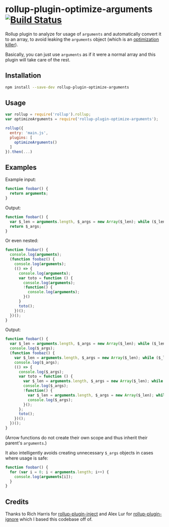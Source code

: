 rollup-plugin-optimize-arguments [![Build Status](https://travis-ci.org/nolanlawson/rollup-plugin-optimize-arguments.svg?branch=master)](https://travis-ci.org/nolanlawson/rollup-plugin-optimize-arguments)
=====

Rollup plugin to analyze for usage of `arguments` and automatically convert it to an array, to avoid leaking the `arguments` object (which is an [optimization killer](https://github.com/petkaantonov/bluebird/wiki/Optimization-killers#3-managing-arguments)).

Basically, you can just use `arguments` as if it were a normal array and this plugin will take care of the rest.

## Installation

```bash
npm install --save-dev rollup-plugin-optimize-arguments
```

## Usage

```js
var rollup = require('rollup').rollup;
var optimizeArguments = require('rollup-plugin-optimize-arguments');

rollup({
  entry: 'main.js',
  plugins: [
    optimizeArguments()
  ]
}).then(...)
```

## Examples

Example input:

```js
function foobar() {
  return arguments;
}
```

Output:

```js
function foobar() {
  var $_len = arguments.length, $_args = new Array($_len); while ($_len--) { $_args[$_len] = arguments[$_len]; }
  return $_args;
}
```

Or even nested:

```js
function foobar() {
  console.log(arguments);
  (function foobaz() {
    console.log(arguments);
    (() => {
      console.log(arguments);
      var toto = function () {
        console.log(arguments);
        !function() {
          console.log(arguments);
        }()
      }
      toto();
    })();
  })();
}
```

Output:

```js
function foobar() {
  var $_len = arguments.length, $_args = new Array($_len); while ($_len--) { $_args[$_len] = arguments[$_len]; }
  console.log($_args);
  (function foobaz() {
    var $_len = arguments.length, $_args = new Array($_len); while ($_len--) { $_args[$_len] = arguments[$_len]; }
    console.log($_args);
    (() => {
      console.log($_args);
      var toto = function () {
        var $_len = arguments.length, $_args = new Array($_len); while ($_len--) { $_args[$_len] = arguments[$_len]; }
        console.log($_args);
        !function() {
          var $_len = arguments.length, $_args = new Array($_len); while ($_len--) { $_args[$_len] = arguments[$_len]; }
          console.log($_args);
        }();
      };
      toto();
    })();
  })();
}
```

(Arrow functions do not create their own scope and thus inherit their parent's `arguments`.)

It also intelligently avoids creating unnecessary `$_args` objects in cases where usage is safe:

```js
function foobar() {
  for (var i = 0; i < arguments.length; i++) {
    console.log(arguments[i]);
  }
}
```

## Credits

Thanks to Rich Harris for [rollup-plugin-inject](https://github.com/rollup/rollup-plugin-inject) and Alex Lur for [rollup-plugin-ignore](https://github.com/alexlur/rollup-plugin-ignore) which I based this codebase off of.